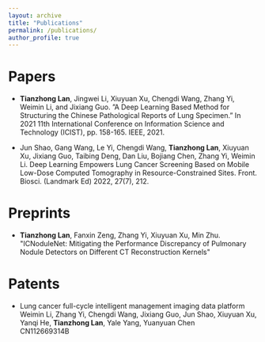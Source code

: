 ```yaml
---
layout: archive
title: "Publications"
permalink: /publications/
author_profile: true
---
```


# Papers

- **Tianzhong Lan**, Jingwei Li, Xiuyuan Xu, Chengdi Wang, Zhang Yi, Weimin Li, and
Jixiang Guo. ”A Deep Learning Based Method for Structuring the Chinese Pathological Reports
of Lung Specimen.” In 2021 11th International Conference on Information Science and
Technology (ICIST), pp. 158-165. IEEE, 2021.  

- Jun Shao, Gang Wang, Le Yi, Chengdi Wang, **Tianzhong Lan**, Xiuyuan Xu, Jixiang Guo, Taibing Deng, Dan Liu, Bojiang Chen, Zhang Yi, Weimin Li. Deep Learning Empowers Lung Cancer Screening Based on Mobile Low-Dose Computed Tomography in Resource-Constrained Sites. Front. Biosci. (Landmark Ed) 2022, 27(7), 212.  

# Preprints

- **Tianzhong Lan**, Fanxin Zeng, Zhang Yi, Xiuyuan Xu, Min Zhu. "ICNoduleNet: Mitigating the Performance Discrepancy of Pulmonary Nodule Detectors on Different CT Reconstruction Kernels"
<!-- Knowledge-Based Systems (KBS) *(Under Review)* -->

# Patents

- Lung cancer full-cycle intelligent management imaging data platform  
Weimin Li, Zhang Yi, Chengdi Wang, Jixiang Guo, Jun Shao, Xiuyuan Xu, Yanqi He, **Tianzhong Lan**, Yale Yang, Yuanyuan Chen  
CN112669314B 
